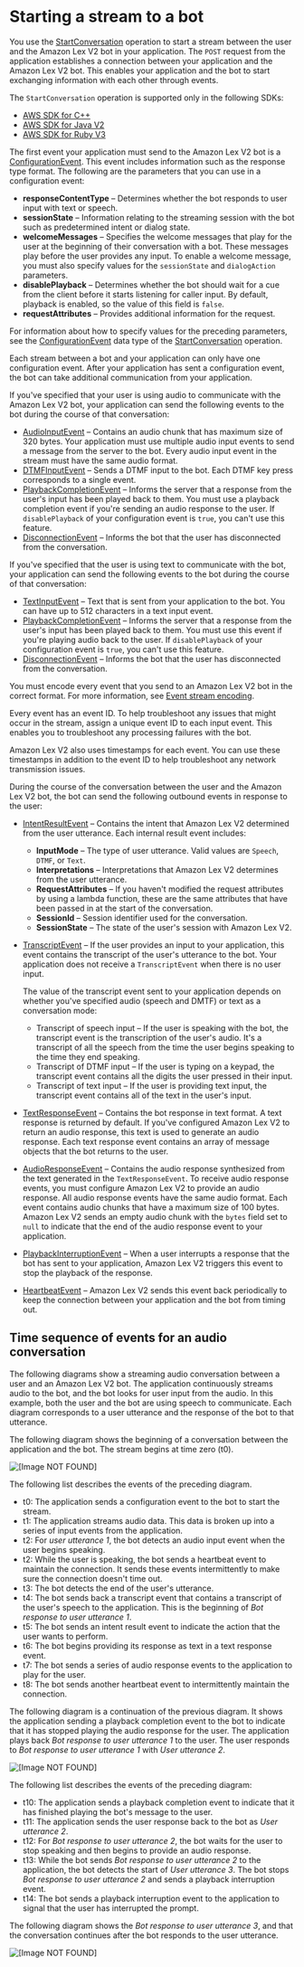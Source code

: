 # Starting a stream to a bot<a name="start-stream-conversation"></a>

You use the [StartConversation](API_runtime_StartConversation.md) operation to start a stream between the user and the Amazon Lex V2 bot in your application\. The `POST` request from the application establishes a connection between your application and the Amazon Lex V2 bot\. This enables your application and the bot to start exchanging information with each other through events\.

The `StartConversation` operation is supported only in the following SDKs: 
+ [AWS SDK for C\+\+](https://docs.aws.amazon.com/goto/SdkForCpp/runtime.lex.v2-2020-08-07/StartConversation)
+ [AWS SDK for Java V2](https://docs.aws.amazon.com/goto/SdkForJavaV2/runtime.lex.v2-2020-08-07/StartConversation)
+ [AWS SDK for Ruby V3](https://docs.aws.amazon.com/goto/SdkForRubyV3/runtime.lex.v2-2020-08-07/StartConversation)

The first event your application must send to the Amazon Lex V2 bot is a [ConfigurationEvent](API_runtime_ConfigurationEvent.md)\. This event includes information such as the response type format\. The following are the parameters that you can use in a configuration event:
+ **responseContentType** – Determines whether the bot responds to user input with text or speech\.
+ **sessionState** – Information relating to the streaming session with the bot such as predetermined intent or dialog state\.
+ **welcomeMessages** – Specifies the welcome messages that play for the user at the beginning of their conversation with a bot\. These messages play before the user provides any input\. To enable a welcome message, you must also specify values for the `sessionState` and `dialogAction` parameters\. 
+ **disablePlayback** – Determines whether the bot should wait for a cue from the client before it starts listening for caller input\. By default, playback is enabled, so the value of this field is `false`\.
+ **requestAttributes** – Provides additional information for the request\.

For information about how to specify values for the preceding parameters, see the [ConfigurationEvent](API_runtime_ConfigurationEvent.md) data type of the [StartConversation](API_runtime_StartConversation.md) operation\.

Each stream between a bot and your application can only have one configuration event\. After your application has sent a configuration event, the bot can take additional communication from your application\.

If you've specified that your user is using audio to communicate with the Amazon Lex V2 bot, your application can send the following events to the bot during the course of that conversation:
+ [AudioInputEvent](API_runtime_AudioInputEvent.md) – Contains an audio chunk that has maximum size of 320 bytes\. Your application must use multiple audio input events to send a message from the server to the bot\. Every audio input event in the stream must have the same audio format\.
+ [DTMFInputEvent](API_runtime_DTMFInputEvent.md) – Sends a DTMF input to the bot\. Each DTMF key press corresponds to a single event\.
+ [PlaybackCompletionEvent](API_runtime_PlaybackCompletionEvent.md) – Informs the server that a response from the user's input has been played back to them\. You must use a playback completion event if you're sending an audio response to the user\. If `disablePlayback` of your configuration event is `true`, you can't use this feature\.
+ [DisconnectionEvent](API_runtime_DisconnectionEvent.md) – Informs the bot that the user has disconnected from the conversation\.

If you've specified that the user is using text to communicate with the bot, your application can send the following events to the bot during the course of that conversation:
+ [TextInputEvent](API_runtime_TextInputEvent.md) – Text that is sent from your application to the bot\. You can have up to 512 characters in a text input event\.
+ [PlaybackCompletionEvent](API_runtime_PlaybackCompletionEvent.md) – Informs the server that a response from the user's input has been played back to them\. You must use this event if you're playing audio back to the user\. If `disablePlayback` of your configuration event is `true`, you can't use this feature\.
+ [DisconnectionEvent](API_runtime_DisconnectionEvent.md) – Informs the bot that the user has disconnected from the conversation\.

You must encode every event that you send to an Amazon Lex V2 bot in the correct format\. For more information, see [Event stream encoding](event-stream-encoding.md)\.

Every event has an event ID\. To help troubleshoot any issues that might occur in the stream, assign a unique event ID to each input event\. This enables you to troubleshoot any processing failures with the bot\.

Amazon Lex V2 also uses timestamps for each event\. You can use these timestamps in addition to the event ID to help troubleshoot any network transmission issues\.

During the course of the conversation between the user and the Amazon Lex V2 bot, the bot can send the following outbound events in response to the user:
+ [IntentResultEvent](API_runtime_IntentResultEvent.md) – Contains the intent that Amazon Lex V2 determined from the user utterance\. Each internal result event includes:
  + **InputMode** – The type of user utterance\. Valid values are `Speech`, `DTMF`, or `Text`\.
  + **Interpretations** – Interpretations that Amazon Lex V2 determines from the user utterance\.
  + **RequestAttributes** – If you haven't modified the request attributes by using a lambda function, these are the same attributes that have been passed in at the start of the conversation\.
  + **SessionId** – Session identifier used for the conversation\.
  + **SessionState** – The state of the user's session with Amazon Lex V2\.
+ [TranscriptEvent](API_runtime_TranscriptEvent.md) – If the user provides an input to your application, this event contains the transcript of the user's utterance to the bot\. Your application does not receive a `TranscriptEvent` when there is no user input\.

  The value of the transcript event sent to your application depends on whether you've specified audio \(speech and DMTF\) or text as a conversation mode:
  + Transcript of speech input – If the user is speaking with the bot, the transcript event is the transcription of the user's audio\. It's a transcript of all the speech from the time the user begins speaking to the time they end speaking\.
  + Transcript of DTMF input – If the user is typing on a keypad, the transcript event contains all the digits the user pressed in their input\.
  + Transcript of text input – If the user is providing text input, the transcript event contains all of the text in the user's input\.
+ [TextResponseEvent](API_runtime_TextResponseEvent.md) – Contains the bot response in text format\. A text response is returned by default\. If you've configured Amazon Lex V2 to return an audio response, this text is used to generate an audio response\. Each text response event contains an array of message objects that the bot returns to the user\.
+ [AudioResponseEvent](API_runtime_AudioResponseEvent.md) – Contains the audio response synthesized from the text generated in the `TextResponseEvent`\. To receive audio response events, you must configure Amazon Lex V2 to provide an audio response\. All audio response events have the same audio format\. Each event contains audio chunks that have a maximum size of 100 bytes\. Amazon Lex V2 sends an empty audio chunk with the `bytes` field set to `null` to indicate that the end of the audio response event to your application\.
+ [PlaybackInterruptionEvent](API_runtime_PlaybackInterruptionEvent.md) – When a user interrupts a response that the bot has sent to your application, Amazon Lex V2 triggers this event to stop the playback of the response\.
+ [HeartbeatEvent](API_runtime_HeartbeatEvent.md) – Amazon Lex V2 sends this event back periodically to keep the connection between your application and the bot from timing out\.

## Time sequence of events for an audio conversation<a name="audio-conversation-sequence"></a>

The following diagrams show a streaming audio conversation between a user and an Amazon Lex V2 bot\. The application continuously streams audio to the bot, and the bot looks for user input from the audio\. In this example, both the user and the bot are using speech to communicate\. Each diagram corresponds to a user utterance and the response of the bot to that utterance\.

The following diagram shows the beginning of a conversation between the application and the bot\. The stream begins at time zero \(t0\)\. 

![\[Image NOT FOUND\]](http://docs.aws.amazon.com/lexv2/latest/dg/images/Streaming-Page-1.png)

The following list describes the events of the preceding diagram\.
+ t0: The application sends a configuration event to the bot to start the stream\.
+ t1: The application streams audio data\. This data is broken up into a series of input events from the application\.
+ t2: For *user utterance 1*, the bot detects an audio input event when the user begins speaking\.
+ t2: While the user is speaking, the bot sends a heartbeat event to maintain the connection\. It sends these events intermittently to make sure the connection doesn't time out\.
+ t3: The bot detects the end of the user's utterance\.
+ t4: The bot sends back a transcript event that contains a transcript of the user's speech to the application\. This is the beginning of *Bot response to user utterance 1*\.
+ t5: The bot sends an intent result event to indicate the action that the user wants to perform\.
+ t6: The bot begins providing its response as text in a text response event\.
+ t7: The bot sends a series of audio response events to the application to play for the user\.
+ t8: The bot sends another heartbeat event to intermittently maintain the connection\.

The following diagram is a continuation of the previous diagram\. It shows the application sending a playback completion event to the bot to indicate that it has stopped playing the audio response for the user\. The application plays back *Bot response to user utterance 1* to the user\. The user responds to *Bot response to user utterance 1* with *User utterance 2*\.

![\[Image NOT FOUND\]](http://docs.aws.amazon.com/lexv2/latest/dg/images/Streaming-Page-2.png)

The following list describes the events of the preceding diagram:
+ t10: The application sends a playback completion event to indicate that it has finished playing the bot's message to the user\.
+ t11: The application sends the user response back to the bot as *User utterance 2*\.
+ t12: For *Bot response to user utterance 2*, the bot waits for the user to stop speaking and then begins to provide an audio response\.
+ t13: While the bot sends *Bot response to user utterance 2* to the application, the bot detects the start of *User utterance 3*\. The bot stops *Bot response to user utterance 2* and sends a playback interruption event\.
+ t14: The bot sends a playback interruption event to the application to signal that the user has interrupted the prompt\.

The following diagram shows the *Bot response to user utterance 3*, and that the conversation continues after the bot responds to the user utterance\.

![\[Image NOT FOUND\]](http://docs.aws.amazon.com/lexv2/latest/dg/images/Streaming-Page-3.png)